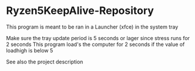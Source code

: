 # Ryzen5KeepAlive-Repository

This program is meant to be ran in a Launcher (xfce) in the system tray

Make sure the tray update period is 5 seconds or lager since stress runs for 2 seconds
This program load's the computer for 2 seconds if the value of loadhigh is below 5

See also the project description
